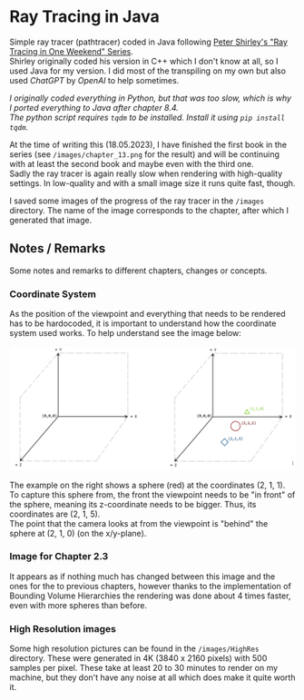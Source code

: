 # Ray Tracing in Java

Simple ray tracer (pathtracer) coded in Java following [Peter Shirley's "Ray Tracing in One Weekend" Series](https://raytracing.github.io/).  
Shirley originally coded his version in C++ which I don't know at all, so I used Java for my version. I did most of the transpiling on my own but also used _ChatGPT_ by _OpenAI_ to help sometimes.

_I originally coded everything in Python, but that was too slow, which is why I ported everything to Java after chapter 8.4.  
The python script requires `tqdm` to be installed. Install it using `pip install tqdm`._

At the time of writing this (18.05.2023), I have finished the first book in the series (see `/images/chapter_13.png` for the result) and will be continuing with at least the second book and maybe even with the third one.  
Sadly the ray tracer is again really slow when rendering with high-quality settings. In low-quality and with a small image size it runs quite fast, though.

I saved some images of the progress of the ray tracer in the `/images` directory. The name of the image corresponds to the chapter, after which I generated that image.

## Notes / Remarks
Some notes and remarks to different chapters, changes or concepts.

### Coordinate System
As the position of the viewpoint and everything that needs to be rendered has to be hardocoded, it is important to understand how the coordinate system used works.
To help understand see the image below:  

![coordinate system](./coord_system.png)

The example on the right shows a sphere (red) at the coordinates (2, 1, 1).  
To capture this sphere from, the front the viewpoint needs to be "in front" of the sphere, meaning its z-coordinate needs to be bigger. Thus, its coordinates are (2, 1, 5).  
The point that the camera looks at from the viewpoint is "behind" the sphere at (2, 1, 0) (on the x/y-plane).

### Image for Chapter 2.3
It appears as if nothing much has changed between this image and the ones for the to previous chapters, however thanks to the implementation of Bounding Volume Hierarchies the rendering was done about 4 times faster, even with more spheres than before.

### High Resolution images
Some high resolution pictures can be found in the `/images/HighRes` directory. These were generated in 4K (3840 x 2160 pixels) with 500 samples per pixel. These take at least 20 to 30 minutes to render on my machine, but they don't have any noise at all which does make it quite worth it.